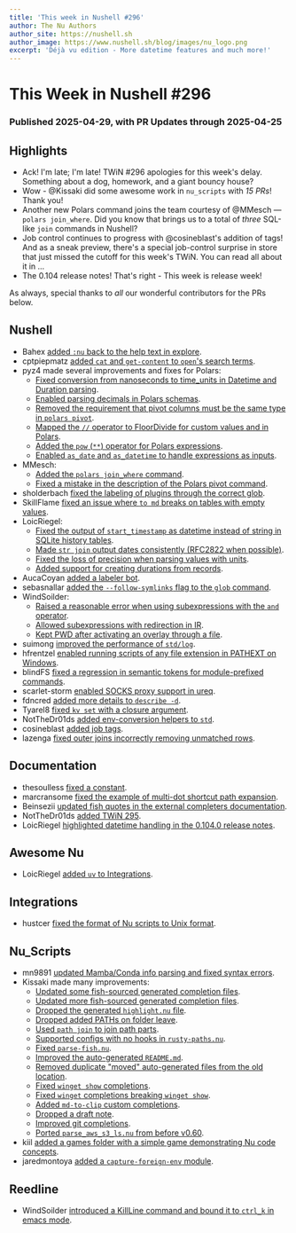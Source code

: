 ```yaml
---
title: 'This week in Nushell #296'
author: The Nu Authors
author_site: https://nushell.sh
author_image: https://www.nushell.sh/blog/images/nu_logo.png
excerpt: 'Déjà vu edition - More datetime features and much more!'
---
```


# This Week in Nushell #296

### Published 2025-04-29, with PR Updates through 2025-04-25

## Highlights

- Ack! I'm late; I'm late! TWiN #296 apologies for this week's delay. Something about a dog, homework, and a giant bouncy house?
- Wow - @Kissaki did some awesome work in `nu_scripts` with _15 PRs_! Thank you!
- Another new Polars command joins the team courtesy of @MMesch — `polars join_where`.
  Did you know that brings us to a total of _three_ SQL-like `join` commands in Nushell?
- Job control continues to progress with @cosineblast's addition of tags! And as a sneak preview, there's a special
  job-control surprise in store that just missed the cutoff for this week's TWiN. You can read all about it in ...
- The 0.104 release notes! That's right - This week is release week!

As always, special thanks to _all_ our wonderful contributors for the PRs below.

## Nushell

- Bahex [added `:nu` back to the help text in explore](https://github.com/nushell/nushell/pull/15644).
- cptpiepmatz [added `cat` and `get-content` to `open`'s search terms](https://github.com/nushell/nushell/pull/15643).
- pyz4 made several improvements and fixes for Polars:
  - [Fixed conversion from nanoseconds to time_units in Datetime and Duration parsing](https://github.com/nushell/nushell/pull/15637).
  - [Enabled parsing decimals in Polars schemas](https://github.com/nushell/nushell/pull/15632).
  - [Removed the requirement that pivot columns must be the same type in `polars pivot`](https://github.com/nushell/nushell/pull/15608).
  - [Mapped the `//` operator to FloorDivide for custom values and in Polars](https://github.com/nushell/nushell/pull/15599).
  - [Added the `pow` (`**`) operator for Polars expressions](https://github.com/nushell/nushell/pull/15598).
  - [Enabled `as_date` and `as_datetime` to handle expressions as inputs](https://github.com/nushell/nushell/pull/15590).
- MMesch:
  - [Added the `polars join_where` command](https://github.com/nushell/nushell/pull/15635).
  - [Fixed a mistake in the description of the Polars pivot command](https://github.com/nushell/nushell/pull/15621).
- sholderbach [fixed the labeling of plugins through the correct glob](https://github.com/nushell/nushell/pull/15634).
- SkillFlame [fixed an issue where `to md` breaks on tables with empty values](https://github.com/nushell/nushell/pull/15631).
- LoicRiegel:
  - [Fixed the output of `start_timestamp` as datetime instead of string in SQLite history tables](https://github.com/nushell/nushell/pull/15630).
  - [Made `str join` output dates consistently (RFC2822 when possible)](https://github.com/nushell/nushell/pull/15629).
  - [Fixed the loss of precision when parsing values with units](https://github.com/nushell/nushell/pull/15606).
  - [Added support for creating durations from records](https://github.com/nushell/nushell/pull/15600).
- AucaCoyan [added a labeler bot](https://github.com/nushell/nushell/pull/15627).
- sebasnallar [added the `--follow-symlinks` flag to the `glob` command](https://github.com/nushell/nushell/pull/15626).
- WindSoilder:
  - [Raised a reasonable error when using subexpressions with the `and` operator](https://github.com/nushell/nushell/pull/15623).
  - [Allowed subexpressions with redirection in IR](https://github.com/nushell/nushell/pull/15617).
  - [Kept PWD after activating an overlay through a file](https://github.com/nushell/nushell/pull/15566).
- suimong [improved the performance of `std/log`](https://github.com/nushell/nushell/pull/15614).
- hfrentzel [enabled running scripts of any file extension in PATHEXT on Windows](https://github.com/nushell/nushell/pull/15611).
- blindFS [fixed a regression in semantic tokens for module-prefixed commands](https://github.com/nushell/nushell/pull/15603).
- scarlet-storm [enabled SOCKS proxy support in ureq](https://github.com/nushell/nushell/pull/15597).
- fdncred [added more details to `describe -d`](https://github.com/nushell/nushell/pull/15591).
- Tyarel8 [fixed `kv set` with a closure argument](https://github.com/nushell/nushell/pull/15588).
- NotTheDr01ds [added env-conversion helpers to `std`](https://github.com/nushell/nushell/pull/15569).
- cosineblast [added job tags](https://github.com/nushell/nushell/pull/15555).
- lazenga [fixed outer joins incorrectly removing unmatched rows](https://github.com/nushell/nushell/pull/15472).

## Documentation

- thesoulless [fixed a constant](https://github.com/nushell/nushell.github.io/pull/1885).
- marcransome [fixed the example of multi-dot shortcut path expansion](https://github.com/nushell/nushell.github.io/pull/1884).
- Beinsezii [updated fish quotes in the external completers documentation](https://github.com/nushell/nushell.github.io/pull/1883).
- NotTheDr01ds [added TWiN 295](https://github.com/nushell/nushell.github.io/pull/1882).
- LoicRiegel [highlighted datetime handling in the 0.104.0 release notes](https://github.com/nushell/nushell.github.io/pull/1873).

## Awesome Nu

- LoicRiegel [added `uv` to Integrations](https://github.com/nushell/awesome-nu/pull/118).

## Integrations

- hustcer [fixed the format of Nu scripts to Unix format](https://github.com/nushell/integrations/pull/47).

## Nu_Scripts

- mn9891 [updated Mamba/Conda info parsing and fixed syntax errors](https://github.com/nushell/nu_scripts/pull/1104).
- Kissaki made many improvements:
  - [Updated some fish-sourced generated completion files](https://github.com/nushell/nu_scripts/pull/1103).
  - [Updated more fish-sourced generated completion files](https://github.com/nushell/nu_scripts/pull/1102).
  - [Dropped the generated `highlight.nu` file](https://github.com/nushell/nu_scripts/pull/1101).
  - [Dropped added PATHs on folder leave](https://github.com/nushell/nu_scripts/pull/1098).
  - [Used `path join` to join path parts](https://github.com/nushell/nu_scripts/pull/1097).
  - [Supported configs with no hooks in `rusty-paths.nu`](https://github.com/nushell/nu_scripts/pull/1096).
  - [Fixed `parse-fish.nu`](https://github.com/nushell/nu_scripts/pull/1094).
  - [Improved the auto-generated `README.md`](https://github.com/nushell/nu_scripts/pull/1093).
  - [Removed duplicate "moved" auto-generated files from the old location](https://github.com/nushell/nu_scripts/pull/1092).
  - [Fixed `winget show` completions](https://github.com/nushell/nu_scripts/pull/1091).
  - [Fixed `winget` completions breaking `winget show`](https://github.com/nushell/nu_scripts/pull/1090).
  - [Added `md-to-clip` custom completions](https://github.com/nushell/nu_scripts/pull/1089).
  - [Dropped a draft note](https://github.com/nushell/nu_scripts/pull/1088).
  - [Improved git completions](https://github.com/nushell/nu_scripts/pull/1087).
  - [Ported `parse_aws_s3_ls.nu` from before v0.60](https://github.com/nushell/nu_scripts/pull/1086).
- kiil [added a games folder with a simple game demonstrating Nu code concepts](https://github.com/nushell/nu_scripts/pull/1100).
- jaredmontoya [added a `capture-foreign-env` module](https://github.com/nushell/nu_scripts/pull/1099).

## Reedline

- WindSoilder [introduced a KillLine command and bound it to `ctrl_k` in emacs mode](https://github.com/nushell/reedline/pull/901).
